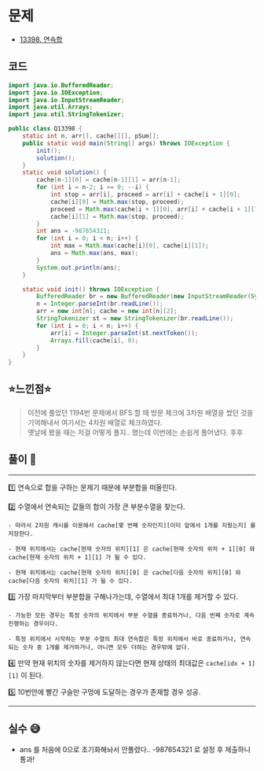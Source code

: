 # 문제
- [13398. 연속합](https://www.acmicpc.net/problem/13398)

## 코드
``` java
import java.io.BufferedReader;
import java.io.IOException;
import java.io.InputStreamReader;
import java.util.Arrays;
import java.util.StringTokenizer;

public class Q13398 {
    static int n, arr[], cache[][], pSum[];
    public static void main(String[] args) throws IOException {
        init();
        solution();
    }
    static void solution() {
        cache[n-1][0] = cache[n-1][1] = arr[n-1];
        for (int i = n-2; i >= 0; --i) {
            int stop = arr[i], proceed = arr[i] + cache[i + 1][0];
            cache[i][0] = Math.max(stop, proceed);
            proceed = Math.max(cache[i + 1][0], arr[i] + cache[i + 1][1]);
            cache[i][1] = Math.max(stop, proceed);
        }
        int ans = -987654321;
        for (int i = 0; i < n; i++) {
            int max = Math.max(cache[i][0], cache[i][1]);
            ans = Math.max(ans, max);
        }
        System.out.println(ans);
    }

    static void init() throws IOException {
        BufferedReader br = new BufferedReader(new InputStreamReader(System.in));
        n = Integer.parseInt(br.readLine());
        arr = new int[n]; cache = new int[n][2];
        StringTokenizer st = new StringTokenizer(br.readLine());
        for (int i = 0; i < n; i++) {
            arr[i] = Integer.parseInt(st.nextToken());
            Arrays.fill(cache[i], 0);
        }
    }
}
```


## ⭐️느낀점⭐️
> 이전에 풀었던 1194번 문제에서 BFS 할 때 방문 체크에 3차원 배열을 썼던 것을 기억해내서 여기서는 4차원 배열로 체크하였다. <br>
> 옛날에 봤을 때는 저걸 어떻게 풀지.. 했는데 이번에는 손쉽게 풀어냈다. 후후

## 풀이 📣
<hr/>
1️⃣ 연속으로 합을 구하는 문제기 때문에 부분합을 떠올린다.


2️⃣ 수열에서 연속되는 값들의 합이 가장 큰 부분수열을 찾는다. 

    - 따라서 2차원 캐시를 이용해서 cache[몇 번째 숫자인지][이미 앞에서 1개를 지웠는지] 를 저장한다.

    - 현재 위치에서는 cache[현재 숫자의 위치][1] 은 cache[현재 숫자의 위치 + 1][0] 와 cache[현재 숫자의 위치 + 1][1] 가 될 수 있다.

    - 현재 위치에서는 cache[현재 숫자의 위치][0] 은 cache[다음 숫자의 위치][0] 와 cache[다음 숫자의 위치][1] 가 될 수 있다.


3️⃣ 가장 마지막부터 부분합을 구해나가는데, 수열에서 최대 1개를 제거할 수 있다.

    - 가능한 모든 경우는 특정 숫자의 위치에서 부분 수열을 종료하거나, 다음 번째 숫자로 계속 진행하는 경우이다.

    - 특정 위치에서 시작하는 부분 수열의 최대 연속합은 특정 위치에서 바로 종료하거나, 연속되는 숫자 중 1개를 제거하거나, 아니면 모두 더하는 경우밖에 없다.
    

4️⃣ 만약 현재 위치의 숫자를 제거하지 않는다면 현재 상태의 최대값은 `cache[idx + 1][1]` 이 된다.


5️⃣ 10번안에 빨간 구슬만 구멍에 도달하는 경우가 존재할 경우 성공.

<hr/>

## 실수 😅
- ans 를 처음에 0으로 초기화해놔서 안풀렸다.. -987654321 로 설정 후 제출하니 통과!  